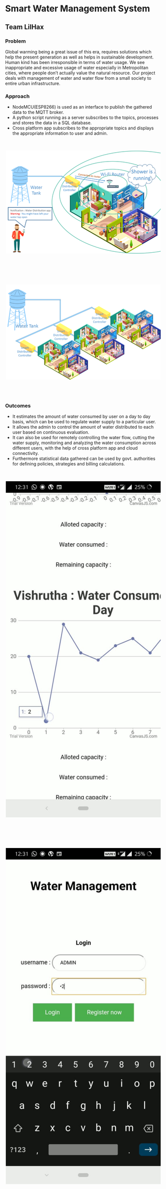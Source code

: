 # Smart Water Management System
## Team LilHax
### Problem
Global warming being a great issue of this era, requires solutions which help the present generation as well as helps in sustainable development. Human kind has been irresponsible in terms of water usage. We see inappropriate and excessive usage of water especially in Metropolitan cities, where people don’t actually value the natural resource. Our project deals with management of water and water flow from a small society to entire urban infrastructure. 
### Approach
* NodeMCU(ESP8266) is used as an interface to publish the gathered data to the MQTT broker.
* A python script running as a server subscribes to the topics, processes and stores the data in a SQL database.
* Cross platform app subscribes to the appropriate topics and displays the appropriate information to user and admin. 
<p align="center"><br><br><img src="1.png" width="500" alt="accessibility text"></p><br><br>
<p align="center"><br><br><img src="2.png" width="500" alt="accessibility text"></p><br><br>

### Outcomes

* It estimates the amount of water consumed by user on a day to day basis, which can be used to regulate water supply to a particular user. 
* It allows the admin to control the amount of water distributed to each user based on continuous evaluation. 
* It can also be used for remotely controlling the water flow, cutting the water supply, monitoring and analyzing the water consumption across different users, with the help of cross platform app and cloud connectivity. 
* Furthermore statistical data gathered can be used by govt. authorities for defining policies, strategies and billing calculations.

<p align="center"><br><br><img src="SS (1).jpeg" width="500" alt="accessibility text"></p><br><br>
<p align="center"><br><br><img src="SS (2).jpeg" width="500" alt="accessibility text"></p><br><br>

